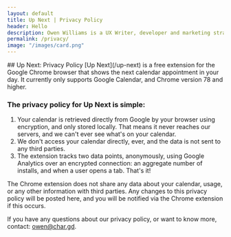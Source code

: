```yaml
---
layout: default
title: Up Next | Privacy Policy
header: Hello
description: Owen Williams is a UX Writer, developer and marketing strategist in Toronto, Canada.
permalink: /privacy/
image: "/images/card.png"
---
```

<div class="container mt-4">
  <div class="row">
    <div class="col-6 offset-3" markdown="1">
## Up Next: Privacy Policy
[Up Next](/up-next) is a free extension for the Google Chrome browser that shows the next calendar appointment in your day. It currently only supports Google Calendar, and Chrome version 78 and higher.

### The privacy policy for Up Next is simple:
1. Your calendar is retrieved directly from Google by your browser using encryption, and only stored locally. That means it never reaches our servers, and we can't ever see what's on your calendar. 
2. We don't access your calendar directly, ever, and the data is not sent to any third parties.
3. The extension tracks two data points, anonymously, using Google Analytics over an encrypted connection: an aggregate number of installs, and when a user opens a tab. That's it! 

The Chrome extension does not share any data about your calendar, usage, or any other information with third parties. Any changes to this privacy policy will be posted here, and you will be notified via the Chrome extension if this occurs.

If you have any questions about our privacy policy, or want to know more, contact: [owen@char.gd](mailto:owen@char.gd).
</div>
  </div>
</div>